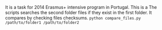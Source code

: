 It is a task for 2014 Erasmus+ intensive program in Portugal. This is a The scripts searches the second folder files if they exist in the first folder. It compares by checking files checksums.
```python compare_files.py /path/to/folder1 /path/to/folder2```